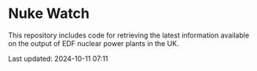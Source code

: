 # Nuke Watch

This repository includes code for retrieving the latest information available on the output of EDF nuclear power plants in the UK.

Last updated: 2024-10-11 07:11
